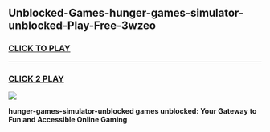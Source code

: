 
## Unblocked-Games-hunger-games-simulator-unblocked-Play-Free-3wzeo
<h3>
<a href="https://premium76.site?title=hunger-games-simulator-unblocked&ref=10A">CLICK TO PLAY</a></h3>
<hr>

<h3>
<a href="https://premium76.site?title=hunger-games-simulator-unblocked&ref=10A">CLICK 2 PLAY</a>
  
</h3>

<a href="https://premium76.site?title=hunger-games-simulator-unblocked&ref=10A"><img src="https://clearcache.store/games.png"></a>


**hunger-games-simulator-unblocked games unblocked: Your Gateway to Fun and Accessible Online Gaming**
